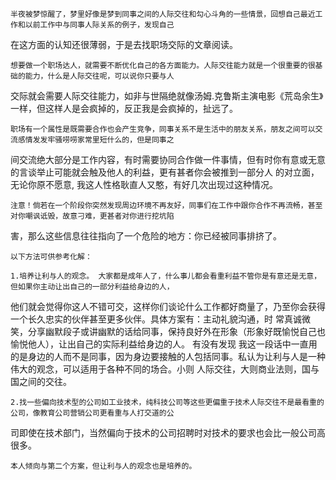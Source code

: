 	半夜被梦惊醒了，梦里好像是梦到同事之间的人际交往和勾心斗角的一些情景，回想自己最近工作和以前工作中与同事人际关系的例子，发现自己
在这方面的认知还很薄弱，于是去找职场交际的文章阅读。

	想要做一个职场达人，就需要不断优化自己的各方面能力。人际交往能力就是一个很重要的很基础的能力，什么是人际交往呢，可以说你只要与人
交际就会需要人际交往能力，如非与世隔绝就像汤姆.克鲁斯主演电影《荒岛余生》一样，但这样人是会疯掉的，反正我是会疯掉的，扯远了。
	
	职场有一个属性是既需要合作也会产生竞争，同事关系不是生活中的朋友关系，朋友之间可以交流感情发发牢骚唠唠家常里短什么的，但是同事之
间交流绝大部分是工作内容，有时需要协同合作做一件事情，但有时你有意或无意的言谈举止可能就会触及他人的利益，更有甚者你会被推到一部分人
的对立面，无论你原不愿意, 我这人性格耿直人又憨，有好几次出现过这种情况。

	注意！倘若在一个阶段你突然发现周边环境不再友好，同事们在工作中跟你合作不再流畅，甚至对你嘲讽诋毁，故意刁难，更甚者对你进行挖坑陷
害，那么这些信息往往指向了一个危险的地方：你已经被同事排挤了。

	以下方法可供参考化解：

	1.培养让利与人的观念。 大家都是成年人了，什么事儿都会看重利益不管你是有意还是无意，但如果你主动让出自己的一部分利益给身边的人，
他们就会觉得你这人不错可交，这样你们谈论什么工作都好商量了，乃至你会获得一个长久忠实的伙伴甚至更多伙伴。具体方案有：主动礼貌沟通，时
常真诚微笑，分享幽默段子或讲幽默的话给同事，保持良好外在形象（形象好既愉悦自己也愉悦他人），让出自己的实际利益给身边的人。 有没有发现
我这一段话中一直用的是身边的人而不是同事，因为身边要接触的人包括同事。私认为让利与人是一种伟大的观念，可以适用于各种不同的场合。小则
人际交往，大则商业法则，国与国之间的交往。

	2.找一些偏向技术型的公司如工业技术，纯科技公司等这些更偏重于技术人际交往不是最看重的公司，像教育公司营销公司更看重与人打交道的公
司即使在技术部门，当然偏向于技术的公司招聘时对技术的要求也会比一般公司高很多。

	本人倾向与第二个方案，但让利与人的观念也是培养的。
	
